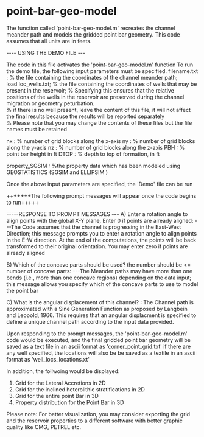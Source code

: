 # point-bar-geo-model


The function called 'point-bar-geo-model.m'  recreates the channel meander path and models the gridded point bar geometry.
This code  assumes that all units are in feets. 

 ---- USING THE DEMO FILE ---

The code in this file activates the 'point-bar-geo-model.m' function
To run the demo file, the following input parameters  must be specified. 
filename.txt    :       % the file containing the coordinates of the channel meander  path;   
load loc_wells.txt;     % the file containing the coordinates of wells that may be present in the reservoir; 
                        % Specifying this ensures that the relative positions  of the wells in the reservoir are preserved during the channel migration or geometry peturbation.  
                        % if there is no well present, leave the content of this file, it will not affect the final results because the results will be reported separately  
                        % Please note that you may change the contents of these files but the file names must be retained

nx             :        % number of grid blocks along the x-axis 
ny             :        % number of grid blocks along the y-axis 
nz             :        % number of grid blocks along the z-axis 
PBH            :        % point bar height in ft
DTOP           :        % depth to top of formation, in ft

property_SGSIM :        %the property data which has been modeled using GEOSTATISTICS (SGSIM and ELLIPSIM )

Once the above input parameters are specified, the 'Demo' file can be run

+++++++The following prompt messages will appear once the code begins to run+++++

-----RESPONSE TO PROMPT MESSAGES ---
A) Enter a rotation angle to align points with the global X-Y plane, Enter 0 if points are already aligned:
---The Code assumes that the channel is progressing in the East-West Direction; this message prompts you to enter 
a rotation angle to align points in the E-W direction. At the  end of the computations, the points will be back transformed
to their original orientation.  You may enter zero if points are already aligned


B) Which of the  concave parts should be used? the number should be <= number of concave parts: 
---The Meander paths may have more than one bends (i.e., more than one concave regions) depending on the data input; 
this message allows you specify which of the concave parts to use to model the point bar


C) What is the angular displacement of this channel? :
The Channel path is approximated with a Sine Generation Function as proposed by Langbein and Leopold, 1966.
This requires that an angular displacment is specified to define a unique channel path according to the input data provided.


Upon responding to the prompt messages, the 'point-bar-geo-model.m' code would be executed, and 
the final gridded point bar geometry will be saved  as a text file in an ascii format  as 'corner_point_grid.txt'
if there are any well specified, the locations will also be be saved as a textile in an ascii format as 'well_locs_locations.xt'

In addition, the follwoing would be displayed:
1) Grid for the Lateral Accretions in 2D
2) Grid for the inclined heterolithic stratifications  in 2D
3) Grid for the entire point Bar in 3D
4) Property distribution for the Point Bar in 3D




Please note:
For better visualization, you may consider exporting the grid and the reservoir properties to a different software with better graphic quality like CMG, PETREL etc.
